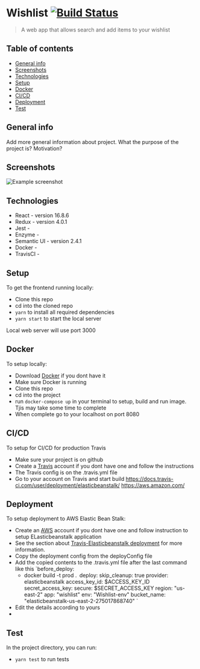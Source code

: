 # Wishlist [![Build Status](https://travis-ci.org/sirkells/wishlist.svg?branch=master)](https://travis-ci.org/sirkells/wishlist)

> A web app that allows search and add items to your wishlist

## Table of contents
* [General info](#general-info)
* [Screenshots](#screenshots)
* [Technologies](#technologies)
* [Setup](#setup)
* [Docker](#docker)
* [CI/CD](#CI/CD)
* [Deployment](#deployment)
* [Test](#test)


## General info
Add more general information about project. What the purpose of the project is? Motivation?

## Screenshots
![Example screenshot](./img/screenshot.png)

## Technologies
* React - version 16.8.6
* Redux - version 4.0.1
* Jest -
* Enzyme - 
* Semantic UI - version 2.4.1
* Docker -
* TravisCI -


## Setup

To get the frontend running locally:

- Clone this repo
- cd into the cloned repo
- `yarn` to install all required dependencies
- `yarn start` to start the local server 


Local web server will use port 3000 

## Docker

To setup locally:
- Download [Docker](https://docs.docker.com/) if you dont have it
- Make sure Docker is running
- Clone this repo
- cd into the project
- run `docker-compose up` in your terminal to setup, build and run image. Tjis may take some time to complete
- When complete go to your localhost on port 8080



## CI/CD
To setup for CI/CD for production Travis
- Make sure your project is on github
- Create a [Travis](https://travis-ci.org/) account if you dont have one and follow the instructions
- The Travis config is on the .travis.yml file 
-  Go to your account on Travis and start build
https://docs.travis-ci.com/user/deployment/elasticbeanstalk/
https://aws.amazon.com/

## Deployment
To setup deployment to AWS Elastic Bean Stalk:

- Create an [AWS](https://aws.amazon.com/) account if you dont have one and follow instruction to setup ELasticbeanstalk application 
- See the section about [Travis-Elasticbeanstalk deployment](https://docs.travis-ci.com/user/deployment/elasticbeanstalk/) for more information.
- Copy the deployment config from the deployConfig file 
- Add the copied contents to the .travis.yml file after the last command like this
`before_deploy:
  - docker build -t prod .`
`deploy:
  skip_cleanup: true
  provider: elasticbeanstalk
  access_key_id: $ACCESS_KEY_ID
  secret_access_key:
    secure: $SECRET_ACCESS_KEY
  region: "us-east-2"
  app: "wishlist"
  env: "Wishlist-env"
  bucket_name: "elasticbeanstalk-us-east-2-275017868740" `
- Edit the details according to yours
-

## Test
In the project directory, you can run:
- `yarn test` to run tests
